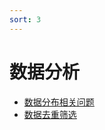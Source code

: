 ```yaml
---
sort: 3
---
```


# 数据分析


* [数据分布相关问题](https://kg-nlp.github.io/Algorithm-Project-Manual/数据分析/数据分布相关问题.html)
* [数据去重筛选](https://kg-nlp.github.io/Algorithm-Project-Manual/数据分析/数据去重筛选.html)